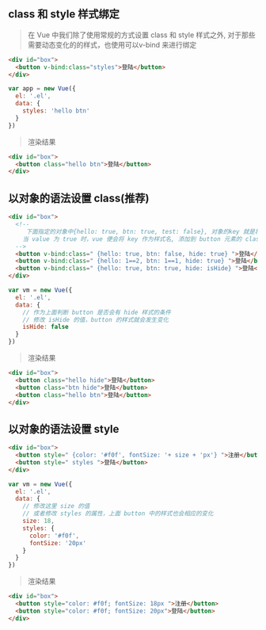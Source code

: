 ## class 和 style 样式绑定

> 在 Vue 中我们除了使用常规的方式设置 class 和 style 样式之外,  对于那些需要动态变化的的样式，也使用可以v-bind 来进行绑定

```html
<div id="box">
  <button v-bind:class="styles">登陆</button>
</div>
```

```js
var app = new Vue({
  el: '.el',
  data: {
    styles: 'hello btn'
  }
})
```

> 渲染结果

```html
<div id="box">
  <button class="hello btn">登陆</button>
</div>
```

## 以对象的语法设置 class(推荐)

```html
<div id="box">
  <!--
	 下面指定的对象中{hello: true, btn: true, test: false}, 对象的key 就是将要给button添加的样式名， value 是判断要不要添加样式的条件。 
	当 value 为 true 时，vue 便会将 key 作为样式名, 添加到 button 元素的 class 属性中
  -->
  <button v-bind:class=" {hello: true, btn: false, hide: true} ">登陆</button>
  <button v-bind:class=" {hello: 1==2, btn: 1==1, hide: true} ">登陆</button>
  <button v-bind:class=" {hello: true, btn: true, hide: isHide} ">登陆</button>
</div>
```

```js
var vm = new Vue({
  el: '.el',
  data: {
    // 作为上面判断 button 是否会有 hide 样式的条件
    // 修改 isHide 的值，button 的样式就会发生变化
    isHide: false
  }
})
```



> 渲染结果

```html
<div id="box">
  <button class="hello hide">登陆</button>
  <button class="btn hide">登陆</button>
  <button class="hello btn">登陆</button>
</div>
```

## 以对象的语法设置 style 

```html
<div id="box">
  <button style=" {color: '#f0f', fontSize: '+ size + 'px'} ">注册</button>
  <button style=" styles ">登陆</button>
</div>
```

```js
var vm = new Vue({
  el: '.el',
  data: {
    // 修改这里 size 的值
    // 或者修改 styles 的属性，上面 button 中的样式也会相应的变化
    size: 18,
    styles: {
      color: '#f0f',
      fontSize: '20px'
    }
  }
})
```

> 渲染结果

```html
<div id="box">
  <button style="color: #f0f; fontSize: 18px ">注册</button>
  <button style="color: #f0f; fontSize: 20px">登陆</button>
</div>
```

